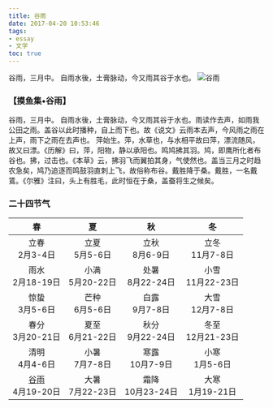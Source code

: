```yaml
---
title: 谷雨
date: 2017-04-20 10:53:46
tags:
- essay
- 文学
toc: true
---
```

谷雨，三月中。 自雨水後，土膏脉动，今又雨其谷于水也。
![谷雨](http://wx1.sinaimg.cn/mw690/005P8ayVgy1fesyin5fdfj30hs0vmdhs.jpg)
<!--more-->
### 【摸鱼集•谷雨】
谷雨，三月中。 自雨水後，土膏脉动，今又雨其谷于水也。雨读作去声，如雨我公田之雨。盖谷以此时播种，自上而下也。故《说文》云雨本去声，今风雨之雨在上声，雨下之雨在去声也。 萍始生。萍，水草也，与水相平故曰萍，漂流随风，故又曰漂。《历解》曰，萍，阳物，静以承阳也。鸣鸠拂其羽。鸠，即鹰所化者布谷也。拂，过击也。《本草》云，拂羽飞而翼拍其身，气使然也。盖当三月之时趋农急矣，鸠乃追逐而鸣鼓羽直刺上飞，故俗称布谷。戴胜降于桑。戴胜，一名戴鵀。《尔雅》注曰，头上有胜毛，此时恒在于桑，盖蚕将生之候矣。
### 二十四节气
| 春            | 夏           | 秋           | 冬           |
|:-------------:|:------------:|:-----------:|:-----------:|
| 立春<br>2月3-4日   | 立夏<br>5月5-6日 | 立秋<br>8月6-9日 | 立冬<br>11月7-8日 |
| 雨水<br>2月18-19日 | 小满<br>5月20-22日| 处暑<br>8月22-24日| 小雪<br>11月22-23日 |
| 惊蛰<br>3月5-6日   | 芒种<br>6月5-6日 | 白露<br>9月7-8日 | 大雪<br>12月7-8日 |
| 春分<br>3月20-21日 | 夏至<br>6月21-22日| 秋分<br>9月22-24日| 冬至<br>12月21-23日 |
| 清明<br>4月4-6日   | 小暑<br>7月7-8日 | 寒露<br>10月7-9日 | 小寒<br>1月5-6日 |
| <a href="http://www.bilibili.com/video/av4396221/">谷雨</a><br>4月19-20日 | 大暑<br>7月22-23日| 霜降<br>10月23-24日| 大寒<br>1月19-21日 |